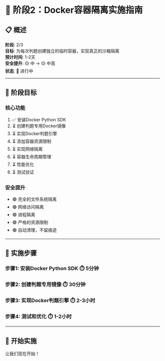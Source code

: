 # 🐳 阶段2：Docker容器隔离实施指南

## 📋 概述

**阶段**: 2/3  
**目标**: 为每次判题创建独立的临时容器，实现真正的沙箱隔离  
**预计时间**: 1-2天  
**安全提升**: 🟡 中 → 🟡 中高  
**状态**: 🔄 进行中

---

## 🎯 阶段目标

### 核心功能
1. ✅ 安装Docker Python SDK
2. ⏳ 创建判题专用Docker镜像
3. ⏳ 实现Docker判题引擎
4. ⏳ 添加容器资源限制
5. ⏳ 实现网络隔离
6. ⏳ 容器生命周期管理
7. ⏳ 性能优化
8. ⏳ 测试验证

### 安全提升
- 🟢 完全的文件系统隔离
- 🟢 网络访问隔离
- 🟢 进程隔离
- 🟢 严格的资源限制
- 🟢 自动清理，不留痕迹

---

## 📝 实施步骤

### 步骤1: 安装Docker Python SDK ⏱️ 5分钟

### 步骤2: 创建判题专用镜像 ⏱️ 30分钟

### 步骤3: 实现Docker判题引擎 ⏱️ 2-3小时

### 步骤4: 测试和优化 ⏱️ 1-2小时

---

## 🚀 开始实施

让我们现在开始！

